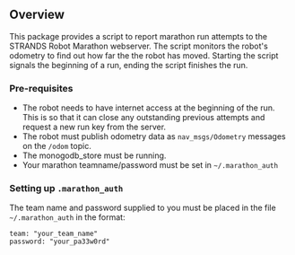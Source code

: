 ## Overview

This package provides a script to report marathon run attempts to the STRANDS Robot Marathon webserver. The script monitors the robot's odometry to find out how far the the robot has moved. Starting the script signals the beginning of a run, ending the script finishes the run.

### Pre-requisites

- The robot needs to have internet access at the beginning of the run. This is so that it can close any outstanding previous attempts and request a new run key from the server.
- The robot must publish odometry data as `nav_msgs/Odometry` messages on the `/odom` topic.
- The monogodb_store must be running.
- Your marathon teamname/password must be set in `~/.marathon_auth`

### Setting up `.marathon_auth`

The team name and password supplied to you must be placed in the file `~/.marathon_auth` in the format:

```
team: "your_team_name"
password: "your_pa33w0rd"
```



